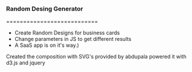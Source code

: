 ### Random Desing Generator
===========================

- Create Random Designs for business cards
- Change parameters in JS to get different results
- A SaaS app is on it's way.)

Created the composition with SVG's provided by abdupala 
powered it with d3.js and jquery
